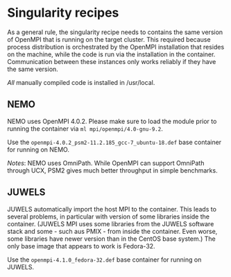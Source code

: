 Singularity recipes
===================

As a general rule, the singularity recipe needs to contains the same version
of OpenMPI that is running on the target cluster. This required because process
distribution is orchestrated by the OpenMPI installation that resides on the
machine, while the code is run via the installation in the container.
Communication between these instances only works reliably if they have the same
version.

_All_ manually compiled code is installed in /usr/local.

NEMO
----

NEMO uses OpenMPI 4.0.2. Please make sure to load the module prior to running
the container via `ml mpi/openmpi/4.0-gnu-9.2`.

Use the `openmpi-4.0.2_psm2-11.2.185_gcc-7_ubuntu-18.def` base container for
running on NEMO.

_Notes_: NEMO uses OmniPath. While OpenMPI can support OmniPath through UCX,
PSM2 gives much better throughput in simple benchmarks.

JUWELS
------

JUWELS automatically import the host MPI to the container. This leads to
several problems, in particular with version of some libraries inside the
container. (JUWELS MPI uses some libraries from the JUWELS software stack
and some - such aus PMIX - from inside the container. Even worse, some
libraries have newer version than in the CentOS base system.) The only base
image that appears to work is Fedora-32.

Use the `openmpi-4.1.0_fedora-32.def` base container for running on JUWELS.